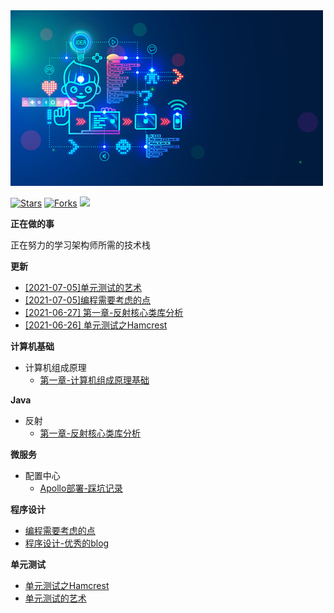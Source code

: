 <img src="img.jpg">

[![Stars](https://img.shields.io/github/stars/LvanLiu/LvanNote?style=plastic)](https://github.com/LvanLiu/LvanNote)
[![Forks](https://img.shields.io/github/forks/LvanLiu/LvanNote?style=plastic)](https://github.com/LvanLiu/LvanNote)
[![](https://img.shields.io/badge/Author-Lvan-orange.svg)](https://gitee.com/lvanliu/lvan-note)

**正在做的事**

正在努力的学习架构师所需的技术栈

**更新**

- [[2021-07-05]单元测试的艺术](单元测试/单元测试的艺术.md)
- [[2021-07-05]编程需要考虑的点](程序设计/编程需要考虑的点.md)
- [[2021-06-27] 第一章-反射核心类库分析](java/反射/第一章-反射核心类库分析.md)
- [[2021-06-26] 单元测试之Hamcrest](单元测试/单元测试之Hamcrest.md)

**计算机基础**

- 计算机组成原理
  - [第一章-计算机组成原理基础](计算机基础/计算机组成原理基础.md)
    
**Java**

- 反射
  - [第一章-反射核心类库分析](java/反射/第一章-反射核心类库分析.md)

**微服务**

- 配置中心
	- [Apollo部署-踩坑记录](微服务/配置中心/apollo-踩坑记录.md)

**程序设计**

- [编程需要考虑的点](程序设计/编程需要考虑的点.md)
- [程序设计-优秀的blog](程序设计/优秀的blog.md)

**单元测试**

- [单元测试之Hamcrest](单元测试/单元测试之Hamcrest.md)
- [单元测试的艺术](单元测试/单元测试的艺术.md)

